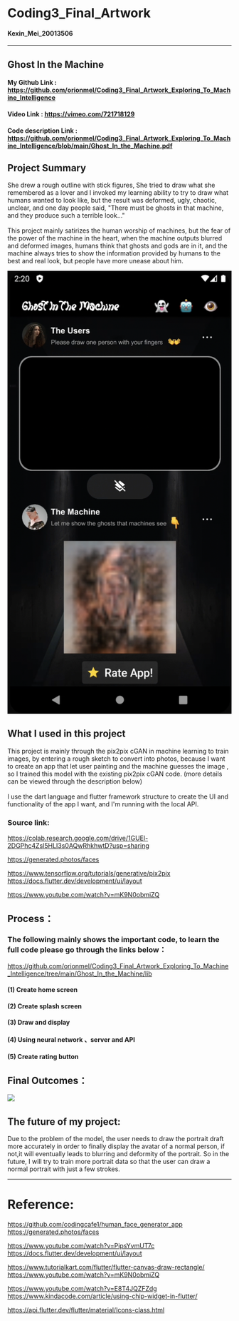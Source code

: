 # Coding3_Final_Artwork
#### Kexin_Mei_20013506
----------------------
## Ghost In the Machine

#### My Github Link : https://github.com/orionmel/Coding3_Final_Artwork_Exploring_To_Machine_Intelligence
#### Video Link : https://vimeo.com/721718129
#### Code description Link : https://github.com/orionmel/Coding3_Final_Artwork_Exploring_To_Machine_Intelligence/blob/main/Ghost_In_the_Machine.pdf

## Project Summary
She drew a rough outline with stick figures, She tried to draw what she remembered as a lover and I invoked my learning ability to try to draw what humans wanted to look like, but the result was deformed, ugly, chaotic, unclear, and one day people said, "There must be ghosts in that machine, and they produce such a terrible look..."<br>
<br>
This project mainly satirizes the human worship of machines, but the fear of the power of the machine in the heart, when the machine outputs blurred and deformed images, humans think that ghosts and gods are in it, and the machine always tries to show the information provided by humans to the best and real look, but people have more unease about him.

![](https://github.com/orionmel/Coding3_Final_Artwork_Exploring_To_Machine_Intelligence/blob/main/img/mainpage.png)


## What I used in this project
This project is mainly through the pix2pix cGAN in machine learning to train images, by entering a rough sketch to convert into photos, because I want to create an app that let user painting and the machine guesses the image , so I trained this model with the existing pix2pix cGAN code. (more details can be viewed through the description below)
<br>
<br>
I use the dart language and flutter framework structure to create the UI and functionality of the app I want, and I'm running with the local API.

### Source link:
https://colab.research.google.com/drive/1GUEl-2DGPhc4Zsl5HLI3s0AQwRhkhwtD?usp=sharing 

https://generated.photos/faces

https://www.tensorflow.org/tutorials/generative/pix2pix https://docs.flutter.dev/development/ui/layout

https://www.youtube.com/watch?v=mK9N0obmiZQ


## Process：
### The following mainly shows the important code, to learn the full code please go through the links below：
https://github.com/orionmel/Coding3_Final_Artwork_Exploring_To_Machine_Intelligence/tree/main/Ghost_In_the_Machine/lib
#### (1) Create home screen
#### (2) Create splash screen
#### (3) Draw and display
#### (4) Using neural network 、server and API
#### (5) Create rating button

## Final Outcomes：
![](https://github.com/orionmel/Coding3_Final_Artwork_Exploring_To_Machine_Intelligence/blob/main/img/interface.png)

## The future of my project:
Due to the problem of the model, the user needs to draw the portrait draft more accurately in order to finally display the avatar of a normal person, if not,it will eventually leads to blurring and deformity of the portrait. So in the future, I will try to train more portrait data so that the user can draw a normal portrait with just a few strokes.

----------------------
# Reference:
https://github.com/codingcafe1/human_face_generator_app https://generated.photos/faces

https://www.youtube.com/watch?v=PipsYvmUT7c https://docs.flutter.dev/development/ui/layout 

https://www.tutorialkart.com/flutter/flutter-canvas-draw-rectangle/ https://www.youtube.com/watch?v=mK9N0obmiZQ 

https://www.youtube.com/watch?v=E8T4JQZFZdg https://www.kindacode.com/article/using-chip-widget-in-flutter/

https://api.flutter.dev/flutter/material/Icons-class.html
